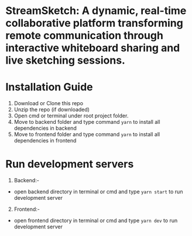 # StreamSketch: A dynamic, real-time collaborative platform transforming remote communication through interactive whiteboard sharing and live sketching sessions.
# Installation Guide
1. Download or Clone this repo
2. Unzip the repo (if downloaded)
3. Open cmd or terminal under root project folder.
4. Move to backend folder and type command `yarn` to install all dependencies in backend
5. Move to frontend folder and type command `yarn` to install all dependencies in frontend


# Run development servers

1. Backend:-
  - open backend directory in terminal or cmd and type `yarn start` to run development server
  
2. Frontend:-
  - open frontend directory in terminal or cmd and type `yarn dev` to run development server
